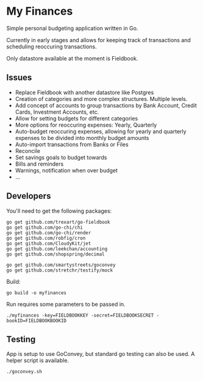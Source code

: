 # My Finances

Simple personal budgeting application written in Go.

Currently in early stages and allows for keeping track of transactions and scheduling reoccuring transactions.

Only datastore available at the moment is Fieldbook. 

## Issues

  * Replace Fieldbook with another datastore like Postgres
  * Creation of categories and more complex structures. Multiple levels.
  * Add concept of accounts to group transactions by Bank Account, Credit Cards, Investment Accounts, etc.
  * Allow for setting budgets for different categories
  * More options for reoccuring expenses: Yearly, Quarterly
  * Auto-budget reoccuring expenses, allowing for yearly and quarterly expenses to be divided into monthly budget amounts
  * Auto-import transactions from Banks or Files
  * Reconcile
  * Set savings goals to budget towards
  * Bills and reminders
  * Warnings, notification when over budget
  * ...

## Developers

You'll need to get the following packages:

    go get github.com/trexart/go-fieldbook
    go get github.com/go-chi/chi
    go get github.com/go-chi/render
    go get github.com/robfig/cron
    go get github.com/CloudyKit/jet
    go get github.com/leekchan/accounting
    go get github.com/shopspring/decimal

    go get github.com/smartystreets/goconvey
    go get github.com/stretchr/testify/mock

Build:

    go build -o myfinances

Run requires some parameters to be passed in. 

    ./myfinances -key=FIELDBOOKKEY -secret=FIELDBOOKSECRET -bookID=FIELDBOOKBOOKID

## Testing

App is setup to use GoConvey, but standard go testing can also be used. A helper script is available.

    ./goconvey.sh